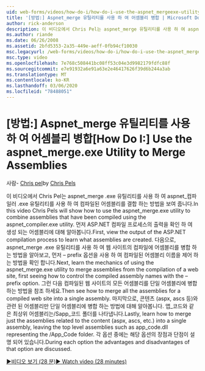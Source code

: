 ```yaml
---
uid: web-forms/videos/how-do-i/how-do-i-use-the-aspnet_mergeexe-utility-to-merge-assemblies
title: '[방법:] Aspnet_merge 유틸리티를 사용 하 여 어셈블리 병합 | Microsoft Docs'
author: rick-anderson
description: 이 비디오에서 Chris Pel는 aspnet_merge 유틸리티를 사용 하 여 aspnet_compiler .exe 유틸리티를 사용 하 여 컴파일된 어셈블리를 결합 하는 방법을 보여 줍니다.
ms.author: riande
ms.date: 06/26/2008
ms.assetid: 2bfd5353-2a35-449e-aeff-0fb94cf10030
msc.legacyurl: /web-forms/videos/how-do-i/how-do-i-use-the-aspnet_mergeexe-utility-to-merge-assemblies
msc.type: video
ms.openlocfilehash: 7e768c508441bc08ff53c04e3d9982179fdfc88f
ms.sourcegitcommit: e7e91932a6e91a63e2e46417626f39d6b244a3ab
ms.translationtype: MT
ms.contentlocale: ko-KR
ms.lasthandoff: 03/06/2020
ms.locfileid: "78488051"
---
```

# <a name="how-do-i-use-the-aspnet_mergeexe-utility-to-merge-assemblies"></a><span data-ttu-id="02cae-103">[방법:] Aspnet_merge 유틸리티를 사용 하 여 어셈블리 병합</span><span class="sxs-lookup"><span data-stu-id="02cae-103">[How Do I:] Use the aspnet_merge.exe Utility to Merge Assemblies</span></span>

<span data-ttu-id="02cae-104">사람- [Chris pel](https://twitter.com/chrispels)</span><span class="sxs-lookup"><span data-stu-id="02cae-104">by [Chris Pels](https://twitter.com/chrispels)</span></span>

<span data-ttu-id="02cae-105">이 비디오에서 Chris Pel는 aspnet\_merge .exe 유틸리티를 사용 하 여 aspnet\_컴파일러 .exe 유틸리티를 사용 하 여 컴파일된 어셈블리를 결합 하는 방법을 보여 줍니다.</span><span class="sxs-lookup"><span data-stu-id="02cae-105">In this video Chris Pels will show how to use the aspnet\_merge.exe utility to combine assemblies that have been compiled using the aspnet\_compiler.exe utility.</span></span> <span data-ttu-id="02cae-106">먼저 ASP.NET 컴파일 프로세스의 출력을 확인 하 여 생성 되는 어셈블리에 대해 알아봅니다.</span><span class="sxs-lookup"><span data-stu-id="02cae-106">First, view the output of the ASP.NET compilation process to learn what assemblies are created.</span></span> <span data-ttu-id="02cae-107">다음으로, aspnet\_merge .exe 유틸리티를 사용 하 여 웹 사이트의 컴파일에 어셈블리를 병합 하는 방법을 알아보고, 먼저 – prefix 옵션을 사용 하 여 컴파일된 어셈블리 이름을 제어 하는 방법을 확인 합니다.</span><span class="sxs-lookup"><span data-stu-id="02cae-107">Next, learn the mechanics of using the aspnet\_merge.exe utility to merge assemblies from the compilation of a web site, first seeing how to control the compiled assembly names with the –prefix option.</span></span> <span data-ttu-id="02cae-108">그런 다음 컴파일된 웹 사이트의 모든 어셈블리를 단일 어셈블리에 병합 하는 방법을 참조 하세요.</span><span class="sxs-lookup"><span data-stu-id="02cae-108">Then see how to merge all the assemblies for a compiled web site into a single assembly.</span></span> <span data-ttu-id="02cae-109">마지막으로, 콘텐츠 (aspx, ascs 등)와 관련 된 어셈블리만 단일 어셈블리에 병합 하는 방법에 대해 알아봅니다. 앱\_코드와 같은 최상위 어셈블리는/Sapp\_코드 폴더를 나타냅니다.</span><span class="sxs-lookup"><span data-stu-id="02cae-109">Lastly, learn how to merge just the assemblies related to the content (aspx, ascs, etc.) into a single assembly, leaving the top level assemblies such as app\_code.dll representing the /App\_Code folder.</span></span> <span data-ttu-id="02cae-110">각 옵션 중에는 해당 옵션의 장점과 단점이 설명 되어 있습니다.</span><span class="sxs-lookup"><span data-stu-id="02cae-110">During each option the advantages and disadvantages of that option are discussed.</span></span>

[<span data-ttu-id="02cae-111">&#9654;비디오 보기 (28 분)</span><span class="sxs-lookup"><span data-stu-id="02cae-111">&#9654; Watch video (28 minutes)</span></span>](https://channel9.msdn.com/Blogs/ASP-NET-Site-Videos/how-do-i-use-the-aspnet_mergeexe-utility-to-merge-assemblies)

